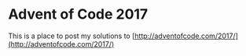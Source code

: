 # Advent of Code 2017

This is a place to post my solutions to [http://adventofcode.com/2017/](http://adventofcode.com/2017/)
